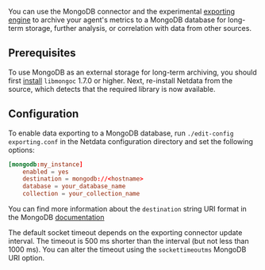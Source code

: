 

You can use the MongoDB connector and the experimental [exporting engine](/docs/exporting/..) to archive your agent's metrics
to a MongoDB database for long-term storage, further analysis, or correlation with data from other sources.

## Prerequisites

To use MongoDB as an external storage for long-term archiving, you should first
[install](http://mongoc.org/libmongoc/current/installing.html) `libmongoc` 1.7.0 or higher. Next, re-install Netdata
from the source, which detects that the required library is now available.

## Configuration

To enable data exporting to a MongoDB database, run `./edit-config exporting.conf`
in the Netdata configuration directory and set the following options:

```conf
[mongodb:my_instance]
    enabled = yes
    destination = mongodb://<hostname>
    database = your_database_name
    collection = your_collection_name
```

You can find more information about the `destination` string URI format in the MongoDB
[documentation](https://docs.mongodb.com/manual/reference/connection-string/)

The default socket timeout depends on the exporting connector update interval. The timeout is 500 ms shorter than the
interval (but not less than 1000 ms). You can alter the timeout using the `sockettimeoutms` MongoDB URI option.


